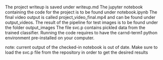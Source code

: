 The project writeup is saved under writeup.md
The jupyter notebook containing the code for the project is to be found under notebook.ipynb
The final video output is called project_video_final.mp4 and can be found under output_videos.
The result of the pipeline for test images is to be found under the folder output_images
The file svc.p contains pickled data from the trained classifier.
Running the code requires to have the carnd-term1 python environment pre-installed on your computer.

note: current output of the checked-in notebook is out of date. Make sure to load the svc.p file from the repository in order to get the desired results
